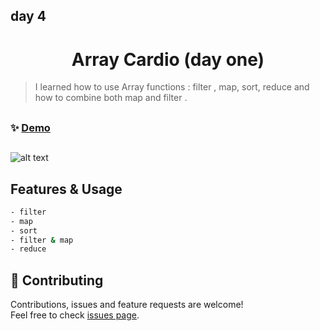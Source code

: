 ## day 4

<h1 align="center">  Array Cardio (day one) </h1>

> I learned how to use Array functions : filter , map, sort, reduce and how to combine both map and filter .

##

### ✨ [Demo](https://mosaif00.github.io/30-Days-JavaScript-Challenge/04-Array-Cardio-01/index.html)

##

![alt text](./screen04.gif)

## Features & Usage

```sh
- filter
- map
- sort
- filter & map
- reduce
```

## 🤝 Contributing

Contributions, issues and feature requests are welcome!<br />Feel free to check [issues page](https://github.com/MoSaif00/30-Days-JavaScript-Challenge/issues).
